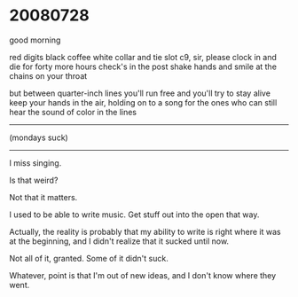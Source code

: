 # 20080728

good morning

red digits black coffee white collar and tie slot c9, sir, please clock in and die for forty more hours check's in the post shake hands and smile at the chains on your throat

but between quarter-inch lines you'll run free and you'll try to stay alive keep your hands in the air, holding on to a song for the ones who can still hear the sound of color in the lines

***

(mondays suck)

***

I miss singing.

Is that weird?

Not that it matters.

I used to be able to write music. Get stuff out into the open that way.

Actually, the reality is probably that my ability to write is right where it was at the beginning, and I didn't realize that it sucked until now.

Not all of it, granted. Some of it didn't suck.

Whatever, point is that I'm out of new ideas, and I don't know where they went.

